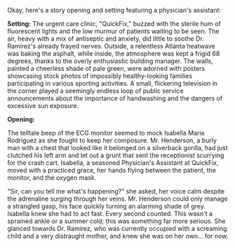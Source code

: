 Okay, here's a story opening and setting featuring a physician's assistant:

**Setting:** The urgent care clinic, "QuickFix," buzzed with the sterile hum of fluorescent lights and the low murmur of patients waiting to be seen. The air, heavy with a mix of antiseptic and anxiety, did little to soothe Dr. Ramirez's already frayed nerves. Outside, a relentless Atlanta heatwave was baking the asphalt, while inside, the atmosphere was kept a frigid 68 degrees, thanks to the overly enthusiastic building manager. The walls, painted a cheerless shade of pale green, were adorned with posters showcasing stock photos of impossibly healthy-looking families participating in various sporting activities. A small, flickering television in the corner played a seemingly endless loop of public service announcements about the importance of handwashing and the dangers of excessive sun exposure.

**Opening:**

The telltale beep of the ECG monitor seemed to mock Isabella Maria Rodriguez as she fought to keep her composure. Mr. Henderson, a burly man with a chest that looked like it belonged on a silverback gorilla, had just clutched his left arm and let out a grunt that sent the receptionist scurrying for the crash cart. Isabella, a seasoned Physician's Assistant at QuickFix, moved with a practiced grace, her hands flying between the patient, the monitor, and the oxygen mask.

"Sir, can you tell me what's happening?" she asked, her voice calm despite the adrenaline surging through her veins. Mr. Henderson could only manage a strangled gasp, his face quickly turning an alarming shade of grey. Isabella knew she had to act fast. Every second counted. This wasn't a sprained ankle or a summer cold; this was something far more serious. She glanced towards Dr. Ramirez, who was currently occupied with a screaming child and a very distraught mother, and knew she was on her own... for now.

